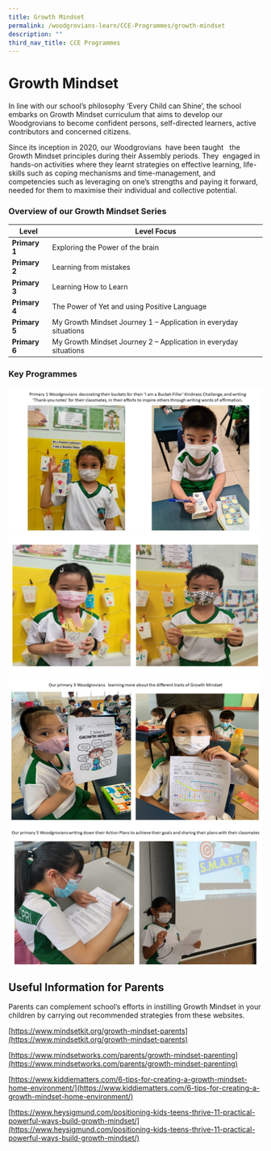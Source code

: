 ```yaml
---
title: Growth Mindset
permalink: /woodgrovians-learn/CCE-Programmes/growth-mindset
description: ""
third_nav_title: CCE Programmes
---
```



# **Growth Mindset**

In line with our school’s philosophy ‘Every Child can Shine’, the school embarks on Growth Mindset curriculum that aims to develop our Woodgrovians to become confident persons, self-directed learners, active contributors and concerned citizens.

Since its inception in 2020, our Woodgrovians  have been taught   the Growth Mindset principles during their Assembly periods. They  engaged in  hands-on activities where they learnt strategies on effective learning, life-skills such as coping mechanisms and time-management, and competencies such as leveraging on one’s strengths and paying it forward, needed for them to maximise their individual and collective potential.  
  
### Overview of our Growth Mindset Series

| **Level** 	| Level Focus 	|
| ---	| ---	|
| **Primary 1** 	| Exploring the Power of the brain 	|
| **Primary 2** 	| Learning from mistakes 	|
| **Primary 3** 	| Learning How to Learn 	|
| **Primary 4** 	| The Power of Yet and using Positive Language 	|
| **Primary 5** 	| My Growth Mindset Journey 1 – Application in everyday situations 	|
| **Primary 6** 	| My Growth Mindset Journey 2 – Application in everyday situations 	|

### Key Programmes

![](/images/1%20Growth%20Mindset%20Photos.jpg)
![](/images/2%20Growth%20Mindset%20Photos.jpg)
![](/images/3%20Growth%20Mindset%20Photos.jpg)
![](/images/4%20Growth%20Mindset%20Photos.jpg)

Useful Information for Parents
------------------------------

Parents can complement school’s efforts in instilling Growth Mindset in your children by carrying out recommended strategies from these websites.

[https://www.mindsetkit.org/growth-mindset-parents](https://www.mindsetkit.org/growth-mindset-parents)

[https://www.mindsetworks.com/parents/growth-mindset-parenting](https://www.mindsetworks.com/parents/growth-mindset-parenting)

[https://www.kiddiematters.com/6-tips-for-creating-a-growth-mindset-home-environment/](https://www.kiddiematters.com/6-tips-for-creating-a-growth-mindset-home-environment/)

[https://www.heysigmund.com/positioning-kids-teens-thrive-11-practical-powerful-ways-build-growth-mindset/](https://www.heysigmund.com/positioning-kids-teens-thrive-11-practical-powerful-ways-build-growth-mindset/)

